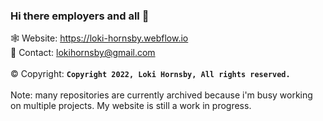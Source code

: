 ### Hi there employers and all 👋

🕸️ Website: https://loki-hornsby.webflow.io <br/>
💬 Contact: lokihornsby@gmail.com <br/>       
©️ Copyright: **`Copyright 2022, Loki Hornsby, All rights reserved.`** <br/>
<br/>
Note: many repositories are currently archived because i'm busy working on multiple projects. My website is still a work in progress.
